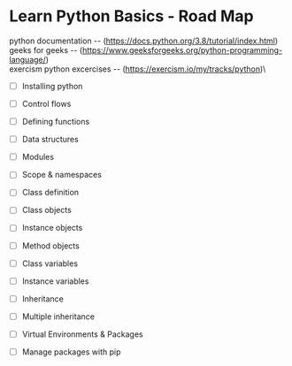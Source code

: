 # Learn Python Basics - Road Map

python documentation -- (https://docs.python.org/3.8/tutorial/index.html)\
geeks for geeks -- (https://www.geeksforgeeks.org/python-programming-language/)\
exercism python excercises -- (https://exercism.io/my/tracks/python)\

- [ ] Installing python
- [ ] Control flows
- [ ] Defining functions
- [ ] Data structures
- [ ] Modules
- [ ] Scope & namespaces
- [ ] Class definition
- [ ] Class objects
- [ ] Instance objects
- [ ] Method objects
- [ ] Class variables
- [ ] Instance variables
- [ ] Inheritance
- [ ] Multiple inheritance
- [ ] Virtual Environments & Packages
- [ ] Manage packages with pip

